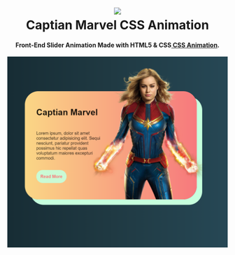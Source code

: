 
<h1 align="center">
  <br>
  <a href="https://pabloasanch.github.io/Captian-Marvel-CSS-Animation/"><img height="50" src="https://github.com/PabloASanch/Captian-Marvel-CSS-Animation/blob/main/iconmarvel.avif"></img></a>
  <br>
  Captian Marvel CSS Animation
  <br>
</h1>

<h4 align="center">Front-End Slider Animation Made with HTML5 & CSS<a href="https://github.com/PabloASanch/Captian-Marvel-CSS-Animation/blob/main/Animation.png" target="_blank"> CSS Animation</a>.</h4>


![screenshot](https://github.com/PabloASanch/Captian-Marvel-CSS-Animation/blob/main/Animation.png)
